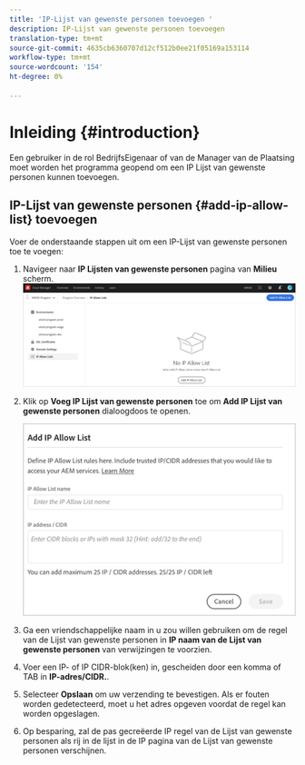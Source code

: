 ```yaml
---
title: 'IP-Lijst van gewenste personen toevoegen '
description: IP-Lijst van gewenste personen toevoegen
translation-type: tm+mt
source-git-commit: 4635cb6360707d12cf512b0ee21f05169a153114
workflow-type: tm+mt
source-wordcount: '154'
ht-degree: 0%

---
```



# Inleiding {#introduction}

Een gebruiker in de rol BedrijfsEigenaar of van de Manager van de Plaatsing moet worden het programma geopend om een IP Lijst van gewenste personen kunnen toevoegen.

## IP-Lijst van gewenste personen {#add-ip-allow-list} toevoegen

Voer de onderstaande stappen uit om een IP-Lijst van gewenste personen toe te voegen:

1. Navigeer naar **IP Lijsten van gewenste personen** pagina van **Milieu** scherm.
   ![](/help/implementing/cloud-manager/assets/ip-allow-list/ip-allow-list-create.png)

1. Klik op **Voeg IP Lijst van gewenste personen** toe om **Add IP Lijst van gewenste personen** dialoogdoos te openen.

   ![](/help/implementing/cloud-manager/assets/ip-allow-list/ip-allow-list-create02.png)

1. Ga een vriendschappelijke naam in u zou willen gebruiken om de regel van de Lijst van gewenste personen in **IP naam van de Lijst van gewenste personen** van verwijzingen te voorzien.

1. Voer een IP- of IP CIDR-blok(ken) in, gescheiden door een komma of TAB in **IP-adres/CIDR.**.

1. Selecteer **Opslaan** om uw verzending te bevestigen. Als er fouten worden gedetecteerd, moet u het adres opgeven voordat de regel kan worden opgeslagen.

1. Op besparing, zal de pas gecreëerde IP regel van de Lijst van gewenste personen als rij in de lijst in de IP pagina van de Lijst van gewenste personen verschijnen.
